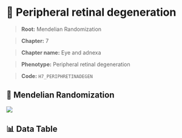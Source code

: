 # 🧪 Peripheral retinal degeneration

> **Root:** Mendelian Randomization

> **Chapter:** 7  

> **Chapter name:** Eye and adnexa

> **Phenotype:** Peripheral retinal degeneration  

> **Code:** `H7_PERIPHRETINADEGEN`

## 🧬 Mendelian Randomization  

<img src="/MR/Figures/Forward/H7_PERIPHRETINADEGEN.png"/>

## 📊 Data Table

<CsvTableMRF src="/public/MR/Data/Forward/H7_PERIPHRETINADEGEN.csv"/>

